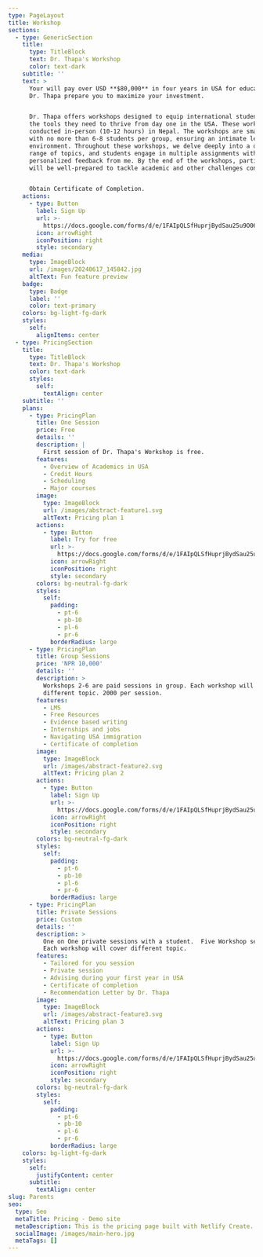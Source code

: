 ```yaml
---
type: PageLayout
title: Workshop
sections:
  - type: GenericSection
    title:
      type: TitleBlock
      text: Dr. Thapa's Workshop
      color: text-dark
    subtitle: ''
    text: >
      Your will pay over USD **$80,000** in four years in USA for education, let
      Dr. Thapa prepare you to maximize your investment.


      Dr. Thapa offers workshops designed to equip international students with
      the tools they need to thrive from day one in the USA. These workshops are
      conducted in-person (10-12 hours) in Nepal. The workshops are small-sized,
      with no more than 6-8 students per group, ensuring an intimate learning
      environment. Throughout these workshops, we delve deeply into a diverse
      range of topics, and students engage in multiple assignments with
      personalized feedback from me. By the end of the workshops, participants
      will be well-prepared to tackle academic and other challenges confidently.


      Obtain Certificate of Completion. 
    actions:
      - type: Button
        label: Sign Up
        url: >-
          https://docs.google.com/forms/d/e/1FAIpQLSfHuprjBydSau25u9O069pq1s0fH8i178Ga9m3hWnAzNW9dxg/viewform?usp=sf_link
        icon: arrowRight
        iconPosition: right
        style: secondary
    media:
      type: ImageBlock
      url: /images/20240617_145842.jpg
      altText: Fun feature preview
    badge:
      type: Badge
      label: ''
      color: text-primary
    colors: bg-light-fg-dark
    styles:
      self:
        alignItems: center
  - type: PricingSection
    title:
      type: TitleBlock
      text: Dr. Thapa's Workshop
      color: text-dark
      styles:
        self:
          textAlign: center
    subtitle: ''
    plans:
      - type: PricingPlan
        title: One Session
        price: Free
        details: ''
        description: |
          First session of Dr. Thapa's Workshop is free.
        features:
          - Overview of Academics in USA
          - Credit Hours
          - Scheduling
          - Major courses
        image:
          type: ImageBlock
          url: /images/abstract-feature1.svg
          altText: Pricing plan 1
        actions:
          - type: Button
            label: Try for free
            url: >-
              https://docs.google.com/forms/d/e/1FAIpQLSfHuprjBydSau25u9O069pq1s0fH8i178Ga9m3hWnAzNW9dxg/viewform?usp=sf_link
            icon: arrowRight
            iconPosition: right
            style: secondary
        colors: bg-neutral-fg-dark
        styles:
          self:
            padding:
              - pt-6
              - pb-10
              - pl-6
              - pr-6
            borderRadius: large
      - type: PricingPlan
        title: Group Sessions
        price: 'NPR 10,000'
        details: ''
        description: >
          Workshops 2-6 are paid sessions in group. Each workshop will cover
          different topic. 2000 per session. 
        features:
          - LMS
          - Free Resources
          - Evidence based writing
          - Internships and jobs
          - Navigating USA immigration
          - Certificate of completion
        image:
          type: ImageBlock
          url: /images/abstract-feature2.svg
          altText: Pricing plan 2
        actions:
          - type: Button
            label: Sign Up
            url: >-
              https://docs.google.com/forms/d/e/1FAIpQLSfHuprjBydSau25u9O069pq1s0fH8i178Ga9m3hWnAzNW9dxg/viewform?usp=sf_link
            icon: arrowRight
            iconPosition: right
            style: secondary
        colors: bg-neutral-fg-dark
        styles:
          self:
            padding:
              - pt-6
              - pb-10
              - pl-6
              - pr-6
            borderRadius: large
      - type: PricingPlan
        title: Private Sessions
        price: Custom
        details: ''
        description: >
          One on One private sessions with a student.  Five Workshop sessions.
          Each workshop will cover different topic. 
        features:
          - Tailored for you session
          - Private session
          - Advising during your first year in USA
          - Certificate of completion
          - Recommendation Letter by Dr. Thapa
        image:
          type: ImageBlock
          url: /images/abstract-feature3.svg
          altText: Pricing plan 3
        actions:
          - type: Button
            label: Sign Up
            url: >-
              https://docs.google.com/forms/d/e/1FAIpQLSfHuprjBydSau25u9O069pq1s0fH8i178Ga9m3hWnAzNW9dxg/viewform?usp=sf_link
            icon: arrowRight
            iconPosition: right
            style: secondary
        colors: bg-neutral-fg-dark
        styles:
          self:
            padding:
              - pt-6
              - pb-10
              - pl-6
              - pr-6
            borderRadius: large
    colors: bg-light-fg-dark
    styles:
      self:
        justifyContent: center
      subtitle:
        textAlign: center
slug: Parents
seo:
  type: Seo
  metaTitle: Pricing - Demo site
  metaDescription: This is the pricing page built with Netlify Create.
  socialImage: /images/main-hero.jpg
  metaTags: []
---
```

